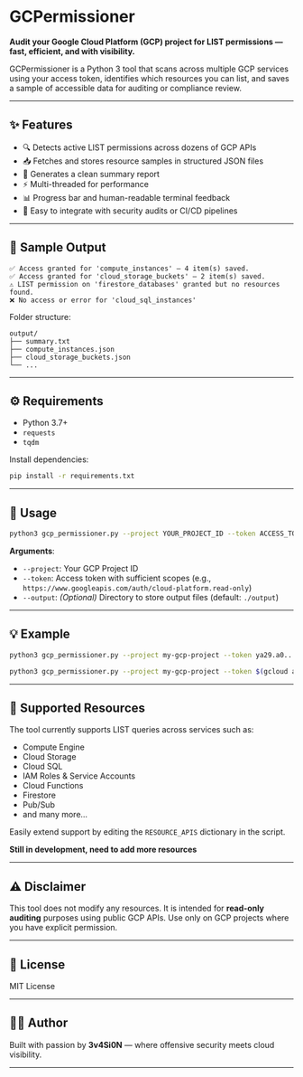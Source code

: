 # GCPermissioner

**Audit your Google Cloud Platform (GCP) project for LIST permissions — fast, efficient, and with visibility.**

GCPermissioner is a Python 3 tool that scans across multiple GCP services using your access token, identifies which resources you can list, and saves a sample of accessible data for auditing or compliance review.

---

## ✨ Features

- 🔍 Detects active LIST permissions across dozens of GCP APIs  
- 📥 Fetches and stores resource samples in structured JSON files  
- 🧾 Generates a clean summary report  
- ⚡ Multi-threaded for performance  
- 📊 Progress bar and human-readable terminal feedback  
- 💼 Easy to integrate with security audits or CI/CD pipelines  

---

## 📂 Sample Output

```
✅ Access granted for 'compute_instances' — 4 item(s) saved.
✅ Access granted for 'cloud_storage_buckets' — 2 item(s) saved.
⚠️ LIST permission on 'firestore_databases' granted but no resources found.
❌ No access or error for 'cloud_sql_instances'
```

Folder structure:

```
output/
├── summary.txt
├── compute_instances.json
├── cloud_storage_buckets.json
└── ...
```

---

## ⚙️ Requirements

- Python 3.7+
- `requests`
- `tqdm`

Install dependencies:

```bash
pip install -r requirements.txt
```

---

## 🚀 Usage

```bash
python3 gcp_permissioner.py --project YOUR_PROJECT_ID --token ACCESS_TOKEN [--output ./output_folder]
```

**Arguments**:
- `--project`: Your GCP Project ID  
- `--token`: Access token with sufficient scopes (e.g., `https://www.googleapis.com/auth/cloud-platform.read-only`)  
- `--output`: *(Optional)* Directory to store output files (default: `./output`)  

---

## 💡 Example

```bash
python3 gcp_permissioner.py --project my-gcp-project --token ya29.a0... --output gcp_audit
```

```bash
python3 gcp_permissioner.py --project my-gcp-project --token $(gcloud auth print-access-token) --output gcp_audit
```

---

## 📌 Supported Resources

The tool currently supports LIST queries across services such as:

- Compute Engine  
- Cloud Storage  
- Cloud SQL  
- IAM Roles & Service Accounts  
- Cloud Functions  
- Firestore  
- Pub/Sub  
- and many more...

Easily extend support by editing the `RESOURCE_APIS` dictionary in the script.

**Still in development, need to add more resources**

---

## ⚠️ Disclaimer

This tool does not modify any resources. It is intended for **read-only auditing** purposes using public GCP APIs. Use only on GCP projects where you have explicit permission.

---

## 📄 License

MIT License

---

## 👨‍💻 Author

Built with passion by **3v4Si0N** — where offensive security meets cloud visibility.

---
